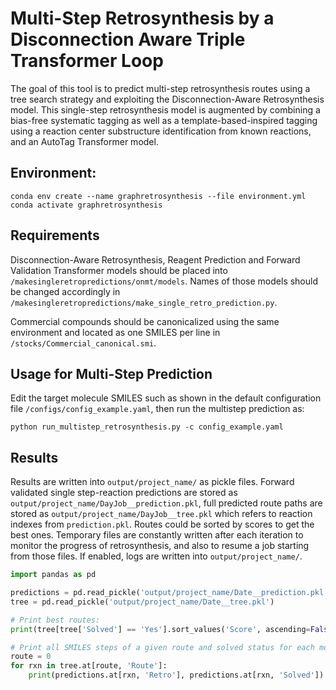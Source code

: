 # Multi-Step Retrosynthesis by a Disconnection Aware Triple Transformer Loop

The goal of this tool is to predict multi-step retrosynthesis routes using a tree search strategy and exploiting the Disconnection-Aware Retrosynthesis model. This single-step retrosynthesis model is augmented by combining a bias-free systematic tagging as well as a template-based-inspired tagging using a reaction center substructure identification from known reactions, and an AutoTag Transformer model.

## Environment:

``` console
conda env create --name graphretrosynthesis --file environment.yml
conda activate graphretrosynthesis
```

## Requirements

Disconnection-Aware Retrosynthesis, Reagent Prediction and Forward Validation Transformer models should be placed into `/makesingleretropredictions/onmt/models`. Names of those models should be changed accordingly in `/makesingleretropredictions/make_single_retro_prediction.py`.

Commercial compounds should be canonicalized using the same environment and located as one SMILES per line in `/stocks/Commercial_canonical.smi`.

## Usage for Multi-Step Prediction

Edit the target molecule SMILES such as shown in the default configuration file `/configs/config_example.yaml`, then run the multistep prediction as:

``` console
python run_multistep_retrosynthesis.py -c config_example.yaml
```

## Results

Results are written into `output/project_name/` as pickle files. Forward validated single step-reaction predictions are stored as `output/project_name/DayJob__prediction.pkl`, full predicted route paths are stored as `output/project_name/DayJob__tree.pkl` which refers to reaction indexes from `prediction.pkl`. Routes could be sorted by scores to get the best ones. Temporary files are constantly written after each iteration to monitor the progress of retrosynthesis, and also to resume a job starting from those files. If enabled, logs are written into `output/project_name/`.

```python
import pandas as pd

predictions = pd.read_pickle('output/project_name/Date__prediction.pkl')
tree = pd.read_pickle('output/project_name/Date__tree.pkl')

# Print best routes:
print(tree[tree['Solved'] == 'Yes'].sort_values('Score', ascending=False).head(5))

# Print all SMILES steps of a given route and solved status for each molecule:
route = 0
for rxn in tree.at[route, 'Route']:
	print(predictions.at[rxn, 'Retro'], predictions.at[rxn, 'Solved'])
```




